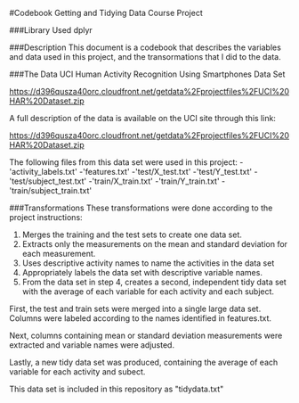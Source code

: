 #Codebook
Getting and Tidying Data Course Project

###Library Used
dplyr

###Description
This document is a codebook that describes the variables and data used in this project, and the transormations that I did to the data.

###The Data
UCI Human Activity Recognition Using Smartphones Data Set

https://d396qusza40orc.cloudfront.net/getdata%2Fprojectfiles%2FUCI%20HAR%20Dataset.zip

A full description of the data is available on the UCI site through this link:

https://d396qusza40orc.cloudfront.net/getdata%2Fprojectfiles%2FUCI%20HAR%20Dataset.zip

The following files from this data set were used in this project:
-'activity_labels.txt'
-'features.txt'
-'test/X_test.txt'
-'test/Y_test.txt'
-'test/subject_test.txt'
-'train/X_train.txt'
-'train/Y_train.txt'
-'train/subject_train.txt'

###Transformations
These transformations were done according to the project instructions:

1. Merges the training and the test sets to create one data set.
2. Extracts only the measurements on the mean and standard deviation for each measurement.
3. Uses descriptive activity names to name the activities in the data set
4. Appropriately labels the data set with descriptive variable names.
5. From the data set in step 4, creates a second, independent tidy data set with the average of each variable for each activity and each subject.

First, the test and train sets were merged into a single large data set. Columns were labeled according to the names identified in features.txt.

Next, columns containing mean or standard deviation measurements were extracted and variable names were adjusted.

Lastly, a new tidy data set was produced, containing the average of each variable for each activity and subect.

This data set is included in this repository as "tidydata.txt"